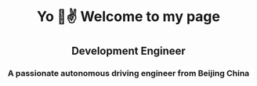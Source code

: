 <h1 align="center">Yo 🖖✌️ Welcome to my page</h1>
<h2 align="center">Development Engineer</h2>
<h3 align="center">A passionate autonomous driving engineer from Beijing China</h3>